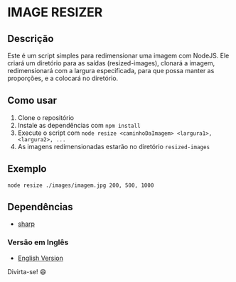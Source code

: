 # IMAGE RESIZER

## Descrição

Este é um script simples para redimensionar uma imagem com NodeJS. Ele criará um diretório para as saídas (resized-images), clonará a imagem, redimensionará com a largura especificada, para que possa manter as proporções, e a colocará no diretório.

## Como usar

1. Clone o repositório
2. Instale as dependências com `npm install`
3. Execute o script com `node resize <caminhoDaImagem> <largura1>, <largura2>, ...`
4. As imagens redimensionadas estarão no diretório `resized-images`

## Exemplo

`node resize ./images/imagem.jpg 200, 500, 1000`

## Dependências

- [sharp](https://www.npmjs.com/package/sharp)

### Versão em Inglês

- [English Version](https://github.com/dougaraujo/image-resizer/)

Divirta-se! :smile: